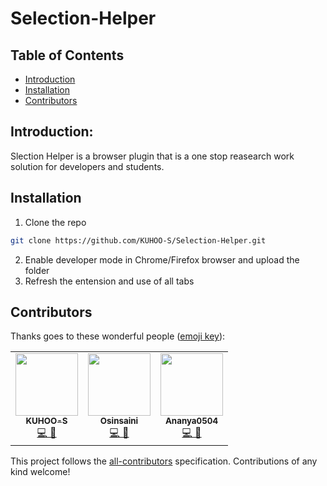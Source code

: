 # Selection-Helper

## Table of Contents
* [Introduction](#introduction)
* [Installation](#installation)
* [Contributors](#contributors)

## Introduction:
Slection Helper is a browser plugin that is a one stop reasearch work solution for developers and students.

## Installation

1. Clone the repo
```sh
git clone https://github.com/KUHOO-S/Selection-Helper.git
```
2. Enable developer mode in Chrome/Firefox browser and upload the folder
3. Refresh the entension and use of all tabs

## Contributors

Thanks goes to these wonderful people ([emoji key](https://allcontributors.org/docs/en/emoji-key)):

<!-- ALL-CONTRIBUTORS-LIST:START - Do not remove or modify this section -->
<!-- prettier-ignore-start -->
<!-- markdownlint-disable -->
<table>
  <tr>
    <td align="center"><a href="https://github.com/KUHOO-S"><img src="https://avatars2.githubusercontent.com/u/45617530?s=460&u=e8f348e1baa81db8b5d7358c959f89b4f8c2f6c8&v=4" width="100px;" alt=""/><br /><sub><b>KUHOO-S</b></sub></a><br /><a href="https://github.com/KUHOO-S/Selection-Helper/commits?author=KUHOO-S" title="Code,Doccumentation">💻 📖</a></td>
    <td align="center"><a href="https://github.com/oshinsaini"><img src="https://avatars.githubusercontent.com/u/56020411?v=4" width="100px;" alt=""/><br /><sub><b>Osinsaini</b></sub></a><br /><a href="https://github.com/KUHOO-S/Selection-Helper/commits?author=oshinsaini" title="Code,Design">💻 🎨</a></td>
    <td align="center"><a href="https://github.com/ananya0504"><img src="https://avatars.githubusercontent.com/u/50453232?v=4" width="100px;" alt=""/><br /><sub><b>Ananya0504</b></sub></a><br /><a href="https://github.com/KUHOO-S/Selection-Helper/commits?author=ananya0504" title="Code,Design">💻 🎨</a></td>
  </tr>
</table>

<!-- markdownlint-enable -->
<!-- prettier-ignore-end -->
<!-- ALL-CONTRIBUTORS-LIST:END -->

This project follows the [all-contributors](https://github.com/all-contributors/all-contributors) specification. Contributions of any kind welcome!


